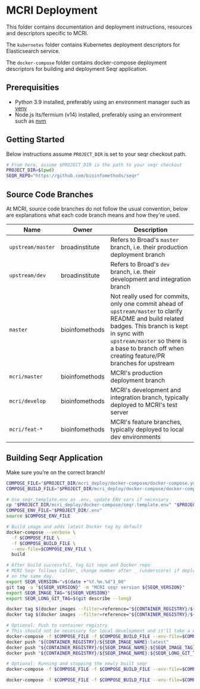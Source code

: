 # MCRI Deployment

This folder contains documentation and deployment instructions, resources and descriptors specific to MCRI.

The `kubernetes` folder contains Kubernetes deployment descriptors for Elasticsearch service.

The `docker-compose` folder contains docker-compose deployment descriptors for building and deployment Seqr application.

## Prerequisities

* Python 3.9 installed, preferably using an environment manager such as
  [venv](https://docs.python.org/3/library/venv.html)
* Node.js lts/fermium (v14) installed, preferably using an environment such as [nvm](https://github.com/nvm-sh/nvm)

## Getting Started

Below instructions assume `PROJECT_DIR` is set to your seqr checkout path.

```bash
# From here, assume $PROJECT_DIR is the path to your seqr checkout
PROJECT_DIR=$(pwd)
SEQR_REPO="https://github.com/bioinfomethods/seqr"
```

## Source Code Branches

At MCRI, source code branches do not follow the usual convention, below are explanations what each code branch means and
how they're used.

| Name              | Owner          | Description                                                                                                                                                                                                                                             |
| ----------------- | -------------- | ------------------------------------------------------------------------------------------------------------------------------------------------------------------------------------------------------------------------------------------------------- |
| `upstream/master` | broadinstitute | Refers to Broad's `master` branch, i.e. their production deployment branch                                                                                                                                                                              |
| `upstream/dev`    | broadinstitute | Refers to Broad's `dev` branch, i.e. their development and integration branch                                                                                                                                                                           |
| `master`          | bioinfomethods | Not really used for commits, only one commit ahead of `upstream/master` to clarify README and build related badges.  This branch is kept in sync with `upstream/master` so there is a base to branch off when creating feature/PR branches for upstream |
| `mcri/master`     | bioinfomethods | MCRI's production deployment branch                                                                                                                                                                                                                     |
| `mcri/develop`    | bioinfomethods | MCRI's development and integration branch, typically deployed to MCRI's test server                                                                                                                                                                     |
| `mcri/feat-*`     | bioinfomethods | MCRI's feature branches, typically deployed to local dev environments                                                                                                                                                                                   |

## Building Seqr Application

Make sure you're on the correct branch!

```bash
COMPOSE_FILE="$PROJECT_DIR/mcri_deploy/docker-compose/docker-compose.yml"
COMPOSE_BUILD_FILE="$PROJECT_DIR/mcri_deploy/docker-compose/docker-compose.build.yml"

# Use seqr.template.env as .env, update ENV vars if necessary
cp "$PROJECT_DIR/mcri_deploy/docker-compose/seqr.template.env" "$PROJECT_DIR/.env" 
COMPOSE_ENV_FILE="$PROJECT_DIR/.env"
source $COMPOSE_ENV_FILE

# Build image and adds latest Docker tag by default
docker-compose --verbose \
  -f $COMPOSE_FILE \
  -f $COMPOSE_BUILD_FILE \
  --env-file=$COMPOSE_ENV_FILE \
  build

# After build successful, tag Git repo and Docker repo
# MCRI Seqr follows CalVer, change number after _ (underscore) if deploying multiple times
# on the same day.
export SEQR_VERSION="v$(date +"%Y.%m.%d")_00"
git tag -a "${SEQR_VERSION}" -m "MCRI seqr version ${SEQR_VERSION}"
export SEQR_IMAGE_TAG="${SEQR_VERSION}"
export SEQR_LONG_GIT_TAG=$(git describe --long)

docker tag $(docker images --filter=reference="${CONTAINER_REGISTRY}/${SEQR_IMAGE_NAME}:latest" --quiet) "${CONTAINER_REGISTRY}/${SEQR_IMAGE_NAME}:${SEQR_IMAGE_TAG}"
docker tag $(docker images --filter=reference="${CONTAINER_REGISTRY}/${SEQR_IMAGE_NAME}:latest" --quiet) "${CONTAINER_REGISTRY}/${SEQR_IMAGE_NAME}:${SEQR_LONG_GIT_TAG}"

# Optional: Push to container registry
# This should not be necessary for local development and it'll take a while to upload.
docker-compose -f $COMPOSE_FILE -f $COMPOSE_BUILD_FILE --env-file=$COMPOSE_ENV_FILE push
docker push "${CONTAINER_REGISTRY}/${SEQR_IMAGE_NAME}:latest"
docker push "${CONTAINER_REGISTRY}/${SEQR_IMAGE_NAME}:${SEQR_IMAGE_TAG}"
docker push "${CONTAINER_REGISTRY}/${SEQR_IMAGE_NAME}:${SEQR_LONG_GIT_TAG}"

# Optional: Running and stopping the newly built seqr
docker-compose -f $COMPOSE_FILE -f $COMPOSE_BUILD_FILE --env-file=$COMPOSE_ENV_FILE up -d postgres

docker-compose -f $COMPOSE_FILE -f $COMPOSE_BUILD_FILE --env-file=$COMPOSE_ENV_FILE stop
```
